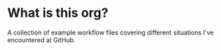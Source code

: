 # What is this org? 

A collection of example workflow files covering different situations I've encountered at GitHub. 
